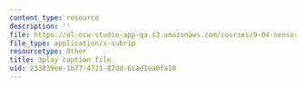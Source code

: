 ```yaml
---
content_type: resource
description: ''
file: https://ol-ocw-studio-app-qa.s3.amazonaws.com/courses/9-04-sensory-systems-fall-2013/233839ee1b77472187dd6cad1ea0fa10_ezBuTFbF5Gs.srt
file_type: application/x-subrip
resourcetype: Other
title: 3play caption file
uid: 233839ee-1b77-4721-87dd-6cad1ea0fa10
---
```

